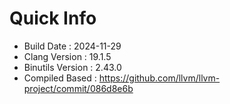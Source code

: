 # Quick Info
* Build Date : 2024-11-29
* Clang Version : 19.1.5
* Binutils Version : 2.43.0
* Compiled Based : https://github.com/llvm/llvm-project/commit/086d8e6b
